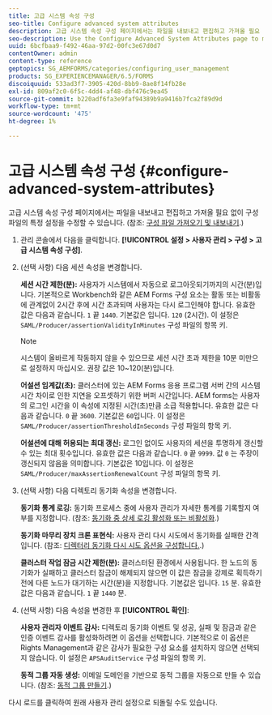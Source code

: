 ```yaml
---
title: 고급 시스템 속성 구성
seo-title: Configure advanced system attributes
description: 고급 시스템 속성 구성 페이지에서는 파일을 내보내고 편집하고 가져올 필요 없이 구성 파일의 특정 설정을 수정할 수 있습니다.
seo-description: Use the Configure Advanced System Attributes page to modify certain settings in the configuration file without the need to export, edit, and import the file.
uuid: 6bcfbaa9-f492-46aa-97d2-00fc3e67d0d7
contentOwner: admin
content-type: reference
geptopics: SG_AEMFORMS/categories/configuring_user_management
products: SG_EXPERIENCEMANAGER/6.5/FORMS
discoiquuid: 533ad3f7-3905-420d-8bb9-8ae8f14fb28e
exl-id: 809af2c0-6f5c-4dd4-af48-dbf476c9ea45
source-git-commit: b220adf6fa3e9faf94389b9a9416b7fca2f89d9d
workflow-type: tm+mt
source-wordcount: '475'
ht-degree: 1%

---
```


# 고급 시스템 속성 구성 {#configure-advanced-system-attributes}

고급 시스템 속성 구성 페이지에서는 파일을 내보내고 편집하고 가져올 필요 없이 구성 파일의 특정 설정을 수정할 수 있습니다. (참조: [구성 파일 가져오기 및 내보내기](/help/forms/using/admin-help/importing-exporting-configuration-file.md#importing-and-exporting-the-configuration-file).)

1. 관리 콘솔에서 다음을 클릭합니다. **[!UICONTROL 설정 > 사용자 관리 > 구성 > 고급 시스템 속성 구성]**.
1. (선택 사항) 다음 세션 속성을 변경합니다.

   **세션 시간 제한(분):** 사용자가 시스템에서 자동으로 로그아웃되기까지의 시간(분)입니다. 기본적으로 Workbench와 같은 AEM Forms 구성 요소는 활동 또는 비활동에 관계없이 2시간 후에 시간 초과되며 사용자는 다시 로그인해야 합니다. 유효한 값은 다음과 같습니다. `1` 끝 `1440`. 기본값은 입니다. `120` (2시간). 이 설정은 `SAML/Producer/assertionValidityInMinutes` 구성 파일의 항목 키.

   >[!NOTE]
   >
   >시스템이 올바르게 작동하지 않을 수 있으므로 세션 시간 초과 제한을 10분 미만으로 설정하지 마십시오. 권장 값은 10~120(분)입니다.

   **어설션 임계값(초):** 클러스터에 있는 AEM Forms 응용 프로그램 서버 간의 시스템 시간 차이로 인한 지연을 오프셋하기 위한 버퍼 시간입니다. AEM forms는 사용자의 로그인 시간을 이 속성에 지정된 시간(초)만큼 소급 적용합니다. 유효한 값은 다음과 같습니다. `0` 끝 `3600`. 기본값은 `60`입니다. 이 설정은 `SAML/Producer/assertionThresholdInSeconds` 구성 파일의 항목 키.

   **어설션에 대해 허용되는 최대 갱신:** 로그인 없이도 사용자의 세션을 투명하게 갱신할 수 있는 최대 횟수입니다. 유효한 값은 다음과 같습니다. `0` 끝 `9999`. 값 `0` 는 주장이 갱신되지 않음을 의미합니다. 기본값은 10입니다. 이 설정은 `SAML/Producer/maxAssertionRenewalCount` 구성 파일의 항목 키.

1. (선택 사항) 다음 디렉토리 동기화 속성을 변경합니다.

   **동기화 통계 로깅:** 동기화 프로세스 중에 사용자 관리가 자세한 통계를 기록할지 여부를 지정합니다. (참조: [동기화 중 상세 로깅 활성화 또는 비활성화](/help/forms/using/admin-help/synchronizing-directories.md#enable-or-disable-detailed-logging-during-synchronization).)

   **동기화 마무리 장치 크론 표현식:** 사용자 관리 다시 시도에서 동기화를 실패한 간격입니다. (참조: [디렉터리 동기화 다시 시도 옵션을 구성합니다.](/help/forms/using/admin-help/synchronizing-directories.md#configure-the-directory-synchronization-retry-option).)

   **클러스터 작업 잠금 시간 제한(분):** 클러스터된 환경에서 사용됩니다. 한 노드의 동기화가 실패하고 클러스터 잠금이 해제되지 않으면 이 값은 잠금을 강제로 획득하기 전에 다른 노드가 대기하는 시간(분)을 지정합니다. 기본값은 입니다. `15` 분. 유효한 값은 다음과 같습니다. `1` 끝 `1440` 분.

1. (선택 사항) 다음 속성을 변경한 후 **[!UICONTROL 확인]**:

   **사용자 관리자 이벤트 감사:** 디렉토리 동기화 이벤트 및 성공, 실패 및 잠금과 같은 인증 이벤트 감사를 활성화하려면 이 옵션을 선택합니다. 기본적으로 이 옵션은 Rights Management과 같은 감사가 필요한 구성 요소를 설치하지 않으면 선택되지 않습니다. 이 설정은 `APSAuditService` 구성 파일의 항목 키.

   **동적 그룹 자동 생성:** 이메일 도메인을 기반으로 동적 그룹을 자동으로 만들 수 있습니다. (참조: [동적 그룹 만들기](/help/forms/using/admin-help/creating-configuring-groups.md#create-a-dynamic-group).)

다시 로드를 클릭하여 원래 사용자 관리 설정으로 되돌릴 수도 있습니다.
